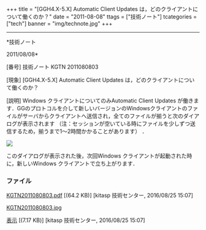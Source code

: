 ﻿+++
title = "[GGH4.X-5.X] Automatic Client Updates は，どのクライアントについて働くのか？"
date = "2011-08-08"
ttags = ["技術ノート"]
tcategories = ["tech"]
banner = "img/technote.jpg"
+++

-----------------------------------------------------------------------------------------------------------------------------

*技術ノート

2011/08/08*


[番号]
技術ノート KGTN 2011080803

[現象]
[GGH4.X-5.X] Automatic Client Updates
は，どのクライアントについて働くのか？

[説明]
Windows クライアントについてのみAutomatic Client Updates
が働きます．GGのプロトコルを介して新しいバージョンのWindowsクライアントのファイルがサーバからクライアントへ送信され，全てのファイルが揃うと次のダイアログが表示されます
（注：セッションが空いている時にファイルを少しずつ送信するため，揃うまで1～2時間かかることがあります）
．

![](http://techreport.kitasp.net/attachments/download/2917/KGTN2011080803.jpg)

このダイアログが表示された後，次回Windows
クライアントが起動された時に，新しいWindows
クライアントで立ち上がります．


### ファイル

 
 


[KGTN2011080803.pdf](http://techreport.kitasp.net/attachments/download/2916/KGTN2011080803.pdf)
 [(64.2 KB)] [kitasp 技術センター, 2016/08/25
15:07]

[KGTN2011080803.jpg](http://techreport.kitasp.net/attachments/download/2917/KGTN2011080803.jpg)

[表示](http://techreport.kitasp.net/attachments/2917/KGTN2011080803.jpg "表示")
 [(7.17 KB)] [kitasp 技術センター, 2016/08/25
15:07]


 


 

